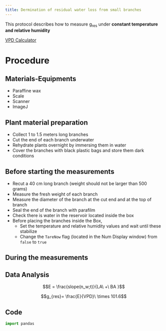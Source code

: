```yaml
---
title: Dermination of residual water loss from small branches 
---
```


This protocol describes how to measure g<sub>res</sub> under __constant temperature and relative humidity__ 

[VPD Calculator](https://cales.arizona.edu/vpdcalc/)

# Procedure

## Materials-Equipments

+ Paraffine wax
+ Scale
+ Scanner
+ ImageJ

## Plant material preparation 

+ Collect 1 to 1.5 meters long branches  
+ Cut the end of each branch underwater
+ Rehydrate plants overnight by immersing them in water
+ Cover the branches with black plastic bags and store them dark conditions

## Before starting the measurements

+ Recut a 40 cm long branch (weight should not be larger than 500 grams)
+ Measure the fresh weight of each branch
+ Measure the diameter of the branch at the cut end and at the top of branch 
+ Seal the end of the branch with parafilm
+ Check there is water in the reservoir located inside the box
+ Before placing the branches inside the Box, 
	+ Set the temperature and relative humidity values and wait until these stabilize
	+ Change the `TareNow` flag (located in the Num Display window) from `false` to `true` 
	
## During the measurements 




## Data Analysis

$$E = \frac{slope(n_w;t)}{LA\ +\ BA }$$


$$g_{res}= \frac{E}{VPD}\ \times 101.6$$
## Code
```python
import pandas
```


